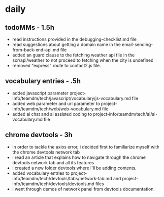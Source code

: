 # daily

## todoMMs - 1.5h

* read instructions provided in the debugging-checklist.md file
* read suggestions about getting a domain name in the email-sending-from-back-end-api.md file
* added an guard clause to the fetching weather api file in the scr/api/weather to not proceed to fetching when the city is undefined
* removed "express" route to contact2.js file.

## vocabulary entries - .5h
* added javascript parameter project-info/teamdm/tech/javascript/vocabulary/js-vocabulary.md file
* added web parameter and url parameter to project-info/teamdm/tech/web/web-vocabulary.md file
* added ai chat and ai assisted coding to project-info/teamdm/tech/ai/ai-vocabulary.md file

## chrome devtools - 3h
* in order to tackle the axios error, i decided first to familiarize myself with the chrome devtools network tab
* i read an article that explains how to navigate through the chrome devtools network tab and all its features
* i created a new folder devtools where i'll be adding contents.
* added vocabulary entries to project-info/teamdm/tech/devtools/tabs/network-tab.md and project-info/teamdm/tech/devtools/devtools.md files
* i went through demos of network panel from devtools documentation.
